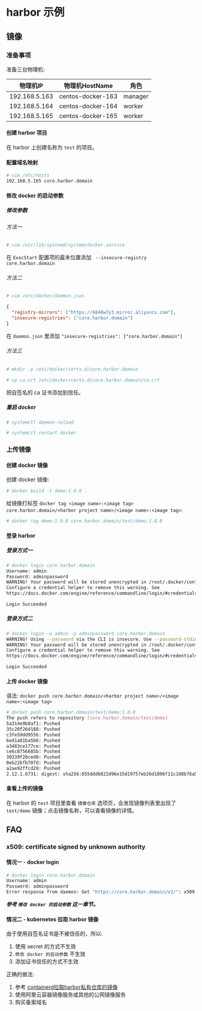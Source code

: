 # harbor 示例

## 镜像

### 准备事项

准备三台物理机:

|物理机IP|物理机HostName|角色|
|--|--|--|
|192.168.5.163|centos-docker-163|manager|
|192.168.5.164|centos-docker-164|worker|
|192.168.5.165|centos-docker-165|worker|

#### 创建 harbor 项目

在 harbor 上创建名称为 ```test``` 的项目。

#### 配置域名映射

```bash
# vim /etc/hosts
192.168.5.165 core.harbor.domain
```

#### 修改 docker 的启动参数

##### 修改参数

###### 方法一

```bash
# vim /usr/lib/systemd/system/docker.service
```

在 ```ExecStart``` 配置项的最末位置添加 ``` --insecure-registry core.harbor.domain```

###### 方法二

```bash
# vim /etc/docker/daemon.json
```

```json
{
  "registry-mirrors": ["https://6848w7y3.mirror.aliyuncs.com"],
  "insecure-registries": ["core.harbor.domain"]
}
```

在 ```daemon.json``` 里添加 ```"insecure-registries": ["core.harbor.domain"]```

###### 方法三

```bash
# mkdir -p /etc/docker/certs.d/core.harbor.domain

# cp ca.crt /etc/docker/certs.d/core.harbor.domain/ca.crt
```

把自签名的 ca 证书添加到信任。

##### 重启 docker

```bash
# systemctl daemon-reload

# systemctl restart docker
```

### 上传镜像

#### 创建 docker 镜像

创建 docker 镜像:

```bash
# docker build -t demo:1.0.0 .
```

给镜像打标签 ```docker tag <image name>:<image tag> core.harbor.domain/<harbor project name>/<image name>:<image tag>```:

```bash
# docker tag demo:1.0.0 core.harbor.domain/test/demo:1.0.0
```

#### 登录 harbor

##### 登录方式一

```bash
# docker login core.harbor.domain
Username: admin
Password: adminpassword
WARNING! Your password will be stored unencrypted in /root/.docker/config.json.
Configure a credential helper to remove this warning. See
https://docs.docker.com/engine/reference/commandline/login/#credentials-store

Login Succeeded
```

##### 登录方式二

```bash
# docker login -u admin -p adminpassword core.harbor.domain
WARNING! Using --password via the CLI is insecure. Use --password-stdin.
WARNING! Your password will be stored unencrypted in /root/.docker/config.json.
Configure a credential helper to remove this warning. See
https://docs.docker.com/engine/reference/commandline/login/#credentials-store

Login Succeeded
```

#### 上传 docker 镜像

语法: ```docker push core.harbor.domain/<harbor project name>/<image name>:<image tag>```

```bash
# docker push core.harbor.domain/test/demo:1.0.0
The push refers to repository [core.harbor.domain/test/demo]
5a314e9b8af1: Pushed 
35c20f26d188: Pushed 
c3fe59dd9556: Pushed 
6ed1a81ba5b6: Pushed 
a3483ce177ce: Pushed 
ce6c8756685b: Pushed 
30339f20ced0: Pushed 
0eb22bfb707d: Pushed 
a2ae92ffcd29: Pushed 
2.12.1.6731: digest: sha256:655ddd6822d96e15d19757eb26d1896f11c108b76a539c76d344e305eaa01fda size: 2212
```

#### 查看上传的镜像

在 harbor 的 ```test``` 项目里查看 ```镜像仓库``` 选项页，会发现镜像列表里出现了 ```test/demo``` 镜像；点击镜像名称，可以查看镜像的详情。

## FAQ

### x509: certificate signed by unknown authority

#### 情况一 - docker login

```bash
# docker login core.harbor.domain
Username: admin
Password: adminpassword
Error response from daemon: Get "https://core.harbor.domain/v2/": x509: certificate signed by unknown authority
```

***参考  ```修改 docker 的启动参数``` 这一章节。***

#### 情况二 - kubernetes 拉取 harbor 镜像

由于使用自签名证书是不被信任的，所以:

1. 使用 secret 的方式不生效
2. ```修改 docker 的启动参数``` 不生效
3. 添加证书信任的方式不生效

正确的做法: 

1. 参考 [containerd拉取harbor私有仓库的镜像](https://github.com/sunnyzhy/kubernetes/blob/main/containerd%E6%8B%89%E5%8F%96harbor%E7%A7%81%E6%9C%89%E4%BB%93%E5%BA%93%E7%9A%84%E9%95%9C%E5%83%8F.md 'containerd拉取harbor私有仓库的镜像')
2. 使用阿里云容器镜像服务或其他的公网镜像服务
3. 购买备案域名
